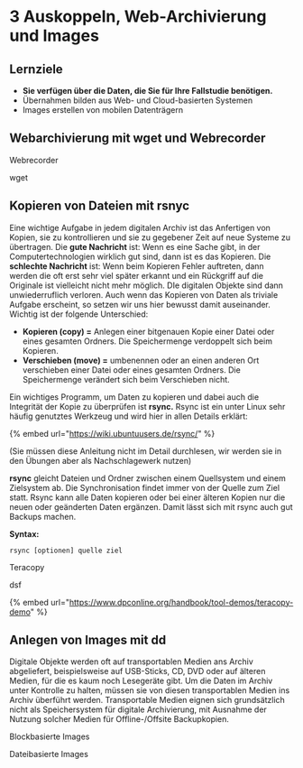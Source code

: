 # 3 Auskoppeln, Web-Archivierung und Images

## Lernziele

* **Sie verfügen über die Daten, die Sie für Ihre Fallstudie benötigen.**
* Übernahmen bilden aus Web- und Cloud-basierten Systemen
* Images erstellen von mobilen Datenträgern

## Webarchivierung mit wget und Webrecorder

Webrecorder

wget

## Kopieren von Dateien mit rsnyc

Eine wichtige Aufgabe in jedem digitalen Archiv ist das Anfertigen von Kopien, sie zu kontrollieren und sie zu gegebener Zeit auf neue Systeme zu übertragen. Die **gute Nachricht** ist: Wenn es eine Sache gibt, in der Computertechnologien wirklich gut sind, dann ist es das Kopieren. Die **schlechte Nachricht** ist: Wenn beim Kopieren Fehler auftreten, dann werden die oft erst sehr viel später erkannt und ein Rückgriff auf die Originale ist vielleicht nicht mehr möglich. DIe digitalen Objekte sind dann unwiederruflich verloren. Auch wenn das Kopieren von Daten als triviale Aufgabe erscheint, so setzen wir uns hier bewusst damit auseinander. Wichtig ist der folgende Unterschied:

* **Kopieren (copy) =** Anlegen einer bitgenauen Kopie einer Datei oder eines gesamten Ordners. Die Speichermenge verdoppelt sich beim Kopieren.
* **Verschieben (move) =** umbenennen oder an einen anderen Ort verschieben einer Datei oder eines gesamten Ordners. Die Speichermenge verändert sich beim Verschieben nicht.

Ein wichtiges Programm, um Daten zu kopieren und dabei auch die Integrität der Kopie zu überprüfen ist **rsync.** Rsync ist ein unter Linux sehr häufig genutztes Werkzeug und wird hier in allen Details erklärt:

{% embed url="https://wiki.ubuntuusers.de/rsync/" %}

(Sie müssen diese Anleitung nicht im Detail durchlesen, wir werden sie in den Übungen aber als Nachschlagewerk nutzen)

**rsync** gleicht Dateien und Ordner zwischen einem Quellsystem und einem Zielsystem ab. Die Synchronisation findet immer von der Quelle zum Ziel statt. Rsync kann alle Daten kopieren oder bei einer älteren Kopien nur die neuen oder geänderten Daten ergänzen. Damit lässt sich mit rsync auch gut Backups machen.



**Syntax:**&#x20;

```shell
rsync [optionen] quelle ziel
```



Teracopy

dsf

{% embed url="https://www.dpconline.org/handbook/tool-demos/teracopy-demo" %}

## Anlegen von Images mit dd

Digitale Objekte werden oft auf transportablen Medien ans Archiv abgeliefert, beispielsweise auf USB-Sticks, CD, DVD oder auf älteren Medien, für die es kaum noch Lesegeräte gibt. Um die Daten im Archiv unter Kontrolle zu halten, müssen sie von diesen transportablen Medien ins Archiv überführt werden. Transportable Medien eignen sich grundsätzlich nicht als Speichersystem für digitale Archivierung, mit Ausnahme der Nutzung solcher Medien für Offline-/Offsite Backupkopien.



Blockbasierte Images&#x20;

Dateibasierte Images
